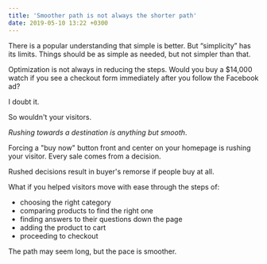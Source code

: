 ```yaml
---
title: 'Smoother path is not always the shorter path'
date: 2019-05-10 13:22 +0300
---
```


There is a popular understanding that simple is better. But “simplicity” has its limits. Things should be as simple as needed, but not simpler than that.

Optimization is not always in reducing the steps. Would you buy a $14,000 watch if you see a checkout form immediately after you follow the Facebook ad? 

I doubt it. 

So wouldn't your visitors.

*Rushing towards a destination is anything but smooth*.

Forcing a "buy now" button front and center on your homepage is rushing your visitor. Every sale comes from a decision. 

Rushed decisions result in buyer's remorse if people buy at all.

What if you helped visitors move with ease through the steps of: 
* choosing the right category
* comparing products to find the right one
* finding answers to their questions down the page 
* adding the product to cart
* proceeding to checkout

The path may seem long, but the pace is smoother.
